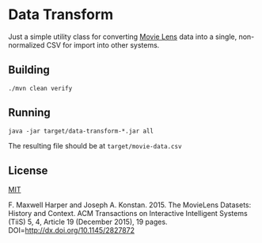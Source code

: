 # Data Transform

Just a simple utility class for converting [Movie Lens](https://movielens.org/) data into a single, non-normalized CSV for import into other systems.

## Building

```
./mvn clean verify
```

## Running

```
java -jar target/data-transform-*.jar all
```

The resulting file should be at `target/movie-data.csv`

## License

[MIT](/LICENSE)

F. Maxwell Harper and Joseph A. Konstan. 2015. The MovieLens Datasets: History and Context. ACM Transactions on Interactive Intelligent Systems (TiiS) 5, 4, Article 19 (December 2015), 19 pages. DOI=http://dx.doi.org/10.1145/2827872
